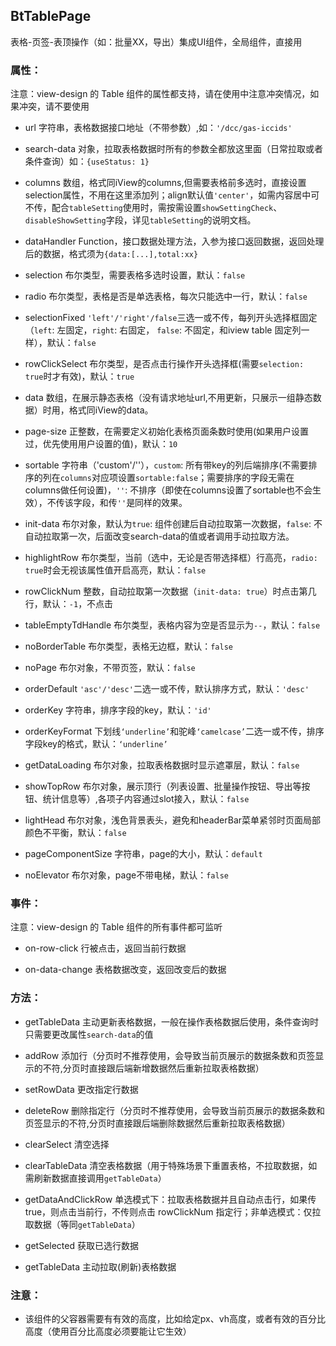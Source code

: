 ## BtTablePage

表格-页签-表顶操作（如：批量XX，导出）集成UI组件，全局组件，直接用

### 属性：

注意：view-design 的 Table 组件的属性都支持，请在使用中注意冲突情况，如果冲突，请不要使用

- url 字符串，表格数据接口地址（不带参数）,如：`'/dcc/gas-iccids'`

- search-data 对象，拉取表格数据时所有的参数全都放这里面（日常拉取或者条件查询）如：`{useStatus: 1}`

- columns 数组，格式同iView的columns,但需要表格前多选时，直接设置selection属性，不用在这里添加列；align默认值`'center'`，如需内容居中可不传，配合`tableSetting`使用时，需按需设置`showSettingCheck`、`disableShowSetting`字段，详见`tableSetting`的说明文档。

- dataHandler Function，接口数据处理方法，入参为接口返回数据，返回处理后的数据，格式须为`{data:[...],total:xx}`

- selection 布尔类型，需要表格多选时设置，默认：`false`

- radio 布尔类型，表格是否是单选表格，每次只能选中一行，默认：`false`

- selectionFixed `'left'/'right'/false`三选一或不传，每列开头选择框固定（`left`: 左固定，`right`: 右固定， `false`: 不固定，和iview table 固定列一样），默认：`false`

- rowClickSelect 布尔类型，是否点击行操作开头选择框(需要`selection: true`时才有效)，默认：`true`

- data 数组，在展示静态表格（没有请求地址url,不用更新，只展示一组静态数据）时用，格式同iView的data。

- page-size 正整数，在需要定义初始化表格页面条数时使用(如果用户设置过，优先使用用户设置的值)，默认：`10`

- sortable 字符串（'custom'/''），`custom`: 所有带key的列后端排序(不需要排序的列在`columns`对应项设置`sortable:false`；需要排序的字段无需在columns做任何设置)，`''`: 不排序（即使在columns设置了sortable也不会生效），不传该字段，和传`''`是同样的效果。

- init-data 布尔对象，默认为`true`: 组件创建后自动拉取第一次数据，`false`: 不自动拉取第一次，后面改变search-data的值或者调用手动拉取方法。

- highlightRow 布尔类型，当前（选中，无论是否带选择框）行高亮，`radio: true`时会无视该属性值开启高亮，默认：`false`

- rowClickNum 整数，自动拉取第一次数据（`init-data: true`）时点击第几行，默认：`-1`，不点击

- tableEmptyTdHandle 布尔类型，表格内容为空是否显示为`--`，默认：`false`

- noBorderTable 布尔类型，表格无边框，默认：`false`

- noPage 布尔对象，不带页签，默认：`false`

- orderDefault `'asc'/'desc'`二选一或不传，默认排序方式，默认：`'desc'`

- orderKey 字符串，排序字段的key，默认：`'id'`

- orderKeyFormat 下划线`‘underline’`和驼峰`‘camelcase’`二选一或不传，排序字段key的格式，默认：`‘underline’`

- getDataLoading 布尔对象，拉取表格数据时显示遮罩层，默认：`false`

- showTopRow 布尔对象，展示顶行（列表设置、批量操作按钮、导出等按钮、统计信息等）,各项子内容通过slot接入，默认：`false`

- lightHead 布尔对象，浅色背景表头，避免和headerBar菜单紧邻时页面局部颜色不平衡，默认：`false`

- pageComponentSize 字符串，page的大小，默认：`default`

- noElevator 布尔对象，page不带电梯，默认：`false`

### 事件：

注意：view-design 的 Table 组件的所有事件都可监听

- on-row-click 行被点击，返回当前行数据

- on-data-change 表格数据改变，返回改变后的数据

### 方法：

- getTableData 主动更新表格数据，一般在操作表格数据后使用，条件查询时只需要更改属性`search-data`的值

- addRow 添加行（分页时不推荐使用，会导致当前页展示的数据条数和页签显示的不符,分页时直接跟后端新增数据然后重新拉取表格数据）

- setRowData 更改指定行数据

- deleteRow 删除指定行（分页时不推荐使用，会导致当前页展示的数据条数和页签显示的不符,分页时直接跟后端删除数据然后重新拉取表格数据）

- clearSelect 清空选择

- clearTableData 清空表格数据（用于特殊场景下重置表格，不拉取数据，如需刷新数据直接调用`getTableData`）

- getDataAndClickRow 单选模式下：拉取表格数据并且自动点击行，如果传true，则点击当前行，不传则点击 rowClickNum 指定行；非单选模式：仅拉取数据（等同`getTableData`）

- getSelected 获取已选行数据

- getTableData 主动拉取(刷新)表格数据

### 注意：

- 该组件的父容器需要有有效的高度，比如给定px、vh高度，或者有效的百分比高度（使用百分比高度必须要能让它生效）
